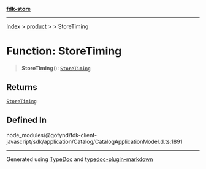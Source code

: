 [**fdk-store**](../../../README.md)
***

[Index](../../../API.md) > [product](../../README.md) > [<internal>](../README.md) > StoreTiming

# Function: StoreTiming

> **StoreTiming**(): [`StoreTiming`](../type-aliases/type-alias.StoreTiming.md)

## Returns

[`StoreTiming`](../type-aliases/type-alias.StoreTiming.md)

## Defined In

node\_modules/@gofynd/fdk-client-javascript/sdk/application/Catalog/CatalogApplicationModel.d.ts:1891

***
Generated using [TypeDoc](https://typedoc.org/) and [typedoc-plugin-markdown](https://www.npmjs.com/package/typedoc-plugin-markdown)
